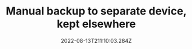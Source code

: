 ---
title: Manual backup to separate device, kept elsewhere
date: "2022-08-13T211:10:03.284Z"
description: ""
position: 1
section: "Backups"
---